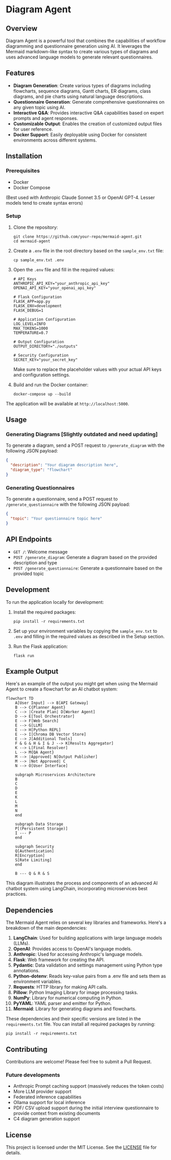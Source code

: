 # Diagram Agent

## Overview

Diagram Agent is a powerful tool that combines the capabilities of workflow diagramming and questionnaire generation using AI. It leverages the Mermaid markdown-like syntax to create various types of diagrams and uses advanced language models to generate relevant questionnaires.

## Features

- **Diagram Generation**: Create various types of diagrams including flowcharts, sequence diagrams, Gantt charts, ER diagrams, class diagrams, and pie charts using natural language descriptions.
- **Questionnaire Generation**: Generate comprehensive questionnaires on any given topic using AI.
- **Interactive Q&A**: Provides interactive Q&A capabilities based on expert prompts and agent responses.
- **Customizable Output**: Enables the creation of customized output files for user reference.
- **Docker Support**: Easily deployable using Docker for consistent environments across different systems.

## Installation

### Prerequisites

- Docker
- Docker Compose

(Best used with Anthropic Claude Sonnet 3.5 or OpenAI GPT-4. Lesser models tend to create syntax errors)

### Setup

1. Clone the repository:
   ```
   git clone https://github.com/your-repo/mermaid-agent.git
   cd mermaid-agent
   ```

2. Create a `.env` file in the root directory based on the `sample_env.txt` file:
   ```
   cp sample_env.txt .env
   ```

3. Open the `.env` file and fill in the required values:
   ```
   # API Keys
   ANTHROPIC_API_KEY="your_anthropic_api_key"
   OPENAI_API_KEY="your_openai_api_key"

   # Flask Configuration
   FLASK_APP=app.py
   FLASK_ENV=development
   FLASK_DEBUG=1

   # Application Configuration
   LOG_LEVEL=INFO
   MAX_TOKENS=1000
   TEMPERATURE=0.7

   # Output Configuration
   OUTPUT_DIRECTORY="./outputs"

   # Security Configuration
   SECRET_KEY="your_secret_key"
   ```

   Make sure to replace the placeholder values with your actual API keys and configuration settings.

4. Build and run the Docker container:
   ```
   docker-compose up --build
   ```

The application will be available at `http://localhost:5000`.

## Usage

### Generating Diagrams [Slightly outdated and need updating]

To generate a diagram, send a POST request to `/generate_diagram` with the following JSON payload:

```json
{
  "description": "Your diagram description here",
  "diagram_type": "flowchart"
}
```

### Generating Questionnaires

To generate a questionnaire, send a POST request to `/generate_questionnaire` with the following JSON payload:

```json
{
  "topic": "Your questionnaire topic here"
}
```

## API Endpoints

- `GET /`: Welcome message
- `POST /generate_diagram`: Generate a diagram based on the provided description and type
- `POST /generate_questionnaire`: Generate a questionnaire based on the provided topic

## Development

To run the application locally for development:

1. Install the required packages:
   ```
   pip install -r requirements.txt
   ```

2. Set up your environment variables by copying the `sample_env.txt` to `.env` and filling in the required values as described in the Setup section.

3. Run the Flask application:
   ```
   flask run
   ```

## Example Output

Here's an example of the output you might get when using the Mermaid Agent to create a flowchart for an AI chatbot system:

```mermaid
flowchart TD
    A[User Input] --> B[API Gateway]
    B --> C{Planner Agent}
    C --> |Create Plan| D[Worker Agent]
    D --> E[Tool Orchestrator]
    E --> F[Web Search]
    E --> G[LLM]
    E --> H[Python REPL]
    E --> I[Chroma DB Vector Store]
    E --> J[Additional Tools]
    F & G & H & I & J --> K[Results Aggregator]
    K --> L[Final Resolver]
    L --> M{QA Agent}
    M --> |Approved| N[Output Publisher]
    M --> |Not Approved| C
    N --> O[User Interface]
    
    subgraph Microservices Architecture
    B
    C
    D
    E
    K
    L
    M
    N
    end
    
    subgraph Data Storage
    P[(Persistent Storage)]
    I --- P
    end
    
    subgraph Security
    Q[Authentication]
    R[Encryption]
    S[Rate Limiting]
    end
    
    B --- Q & R & S
```

This diagram illustrates the process and components of an advanced AI chatbot system using LangChain, incorporating microservices best practices.

## Dependencies

The Mermaid Agent relies on several key libraries and frameworks. Here's a breakdown of the main dependencies:

1. **LangChain**: Used for building applications with large language models (LLMs).
2. **OpenAI**: Provides access to OpenAI's language models.
3. **Anthropic**: Used for accessing Anthropic's language models.
4. **Flask**: Web framework for creating the API.
5. **Pydantic**: Data validation and settings management using Python type annotations.
6. **Python-dotenv**: Reads key-value pairs from a .env file and sets them as environment variables.
7. **Requests**: HTTP library for making API calls.
8. **Pillow**: Python Imaging Library for image processing tasks.
9. **NumPy**: Library for numerical computing in Python.
10. **PyYAML**: YAML parser and emitter for Python.
11. **Mermaid**: Library for generating diagrams and flowcharts.

These dependencies and their specific versions are listed in the `requirements.txt` file. You can install all required packages by running:

```
pip install -r requirements.txt
```

## Contributing

Contributions are welcome! Please feel free to submit a Pull Request.

### Future developments
- Anthropic Prompt caching support (massively reduces the token costs)
- More LLM provider support 
- Federated inference capabilities 
- Ollama support for local inference 
- PDF/ CSV upload support during the initial interview questionnaire to provide context from existing documents
- C4 diagram generation support 

## License

This project is licensed under the MIT License. See the [LICENSE](LICENSE) file for details.
